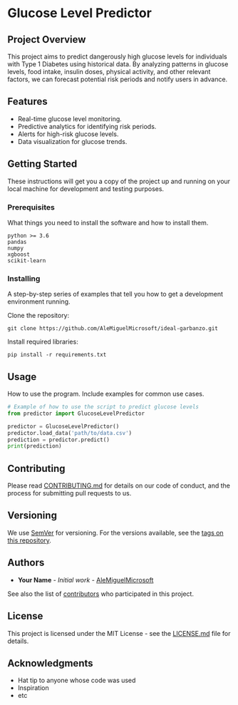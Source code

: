 # Glucose Level Predictor

## Project Overview
This project aims to predict dangerously high glucose levels for individuals with Type 1 Diabetes using historical data. By analyzing patterns in glucose levels, food intake, insulin doses, physical activity, and other relevant factors, we can forecast potential risk periods and notify users in advance.

## Features
- Real-time glucose level monitoring.
- Predictive analytics for identifying risk periods.
- Alerts for high-risk glucose levels.
- Data visualization for glucose trends.

## Getting Started
These instructions will get you a copy of the project up and running on your local machine for development and testing purposes.

### Prerequisites
What things you need to install the software and how to install them.

```
python >= 3.6
pandas
numpy
xgboost
scikit-learn
```

### Installing
A step-by-step series of examples that tell you how to get a development environment running.

Clone the repository:
```
git clone https://github.com/AleMiguelMicrosoft/ideal-garbanzo.git
```

Install required libraries:
```
pip install -r requirements.txt
```

## Usage
How to use the program. Include examples for common use cases.

```python
# Example of how to use the script to predict glucose levels
from predictor import GlucoseLevelPredictor

predictor = GlucoseLevelPredictor()
predictor.load_data('path/to/data.csv')
prediction = predictor.predict()
print(prediction)
```

## Contributing
Please read [CONTRIBUTING.md](https://github.com/AleMiguelMicrosoft/ideal-garbanzo/CONTRIBUTING.md) for details on our code of conduct, and the process for submitting pull requests to us.

## Versioning
We use [SemVer](http://semver.org/) for versioning. For the versions available, see the [tags on this repository](https://github.com/AleMiguelMicrosoft/ideal-garbanzo/tags).

## Authors
- **Your Name** - *Initial work* - [AleMiguelMicrosoft](https://github.com/AleMiguelMicrosoft)

See also the list of [contributors](https://github.com/AleMiguelMicrosoft/ideal-garbanzo/contributors) who participated in this project.

## License
This project is licensed under the MIT License - see the [LICENSE.md](LICENSE.md) file for details.

## Acknowledgments
- Hat tip to anyone whose code was used
- Inspiration
- etc
